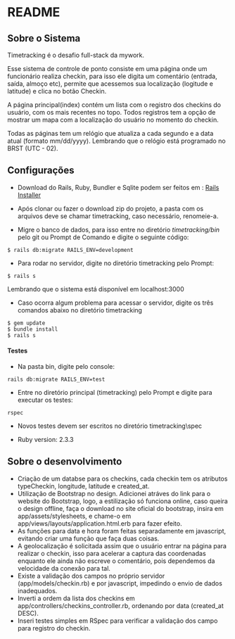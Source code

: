 # README

## Sobre o Sistema

Timetracking é o desafio full-stack da mywork.

Esse sistema de controle de ponto consiste em uma página onde um funcionário realiza checkin, para isso ele digita um comentário (entrada, saída, almoço etc), permite que acessemos sua localização (logitude e latitude) e clica no botão Checkin.

A página principal(index) contém um lista com o registro dos checkins do usuário, com os mais recentes no topo. Todos registros tem a opção de mostrar um mapa com a localização do usuário no momento do checkin.

Todas as páginas tem um relógio que atualiza a cada segundo e a data atual (formato mm/dd/yyyy). Lembrando que o relógio está programado no BRST (UTC - 02).

## Configurações
* Download do Rails, Ruby, Bundler e Sqlite podem ser feitos em : [Rails Installer](http://www.railsinstaller.org/)

* Após clonar ou fazer o download zip do projeto, a pasta com os arquivos deve se chamar timetracking, caso necessário, renomeie-a.

* Migre o banco de dados, para isso entre no diretório *timetracking/bin* pelo git ou Prompt de Comando e digite o seguinte código:
```
$ rails db:migrate RAILS_ENV=development 
```
* Para rodar no servidor, digite no diretório timetracking pelo Prompt:
```
$ rails s
```
Lembrando que o sistema está disponível em localhost:3000

* Caso ocorra algum problema para acessar o servidor, digite os três comandos abaixo no diretório timetracking
```
$ gem update
$ bundle install
$ rails s
```

#### Testes
* Na pasta bin, digite pelo console:
```
rails db:migrate RAILS_ENV=test
```
* Entre no diretório principal (timetracking) pelo Prompt e digite para executar os testes:
```
rspec
```
* Novos testes devem ser escritos no diretório timetracking\spec


* Ruby version: 2.3.3

## Sobre o desenvolvimento
* Criação de um databse para os checkins, cada checkin tem os atributos typeCheckin, longitude, latitude e created_at.
* Utilização de Bootstrap no design. Adicionei atráves do link para o website do Bootstrap, logo, a estilização só funciona online, caso queira o design offline, faça o download no site oficial do bootstrap, insira em app/assets/stylesheets, e chame-o em app/views/layouts/application.html.erb para fazer efeito.
* As funções para data e hora foram feitas separadamente em javascript, evitando criar uma função que faça duas coisas.
* A geolocalização é solicitada assim que o usuário entrar na página para realizar o checkin, isso para acelerar a captura das coordenadas enquanto ele ainda não escreve o comentário, pois dependemos da velocidade da conexão para tal.
* Existe a validação dos campos no próprio servidor (app/models/checkin.rb) e por javascript, impedindo o envio de dados inadequados.
* Inverti a ordem da lista dos checkins em app/controllers/checkins_controller.rb, ordenando por data (created_at DESC).
* Inseri testes simples em RSpec para verificar a validação dos campo para registro do checkin.
